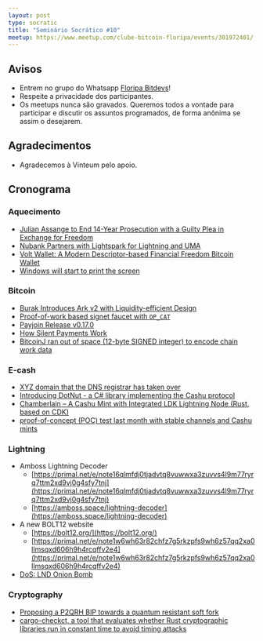 ```yaml
---
layout: post
type: socratic
title: "Seminário Socrático #10"
meetup: https://www.meetup.com/clube-bitcoin-floripa/events/301972401/
---
```


## Avisos

- Entrem no grupo do Whatsapp [Floripa Bitdevs](https://chat.whatsapp.com/FCQNp71ayTv4U1LNDDowXh)!
- Respeite a privacidade dos participantes.
- Os meetups nunca são gravados. Queremos todos a vontade para participar e discutir os assuntos programados, de forma anônima se assim o desejarem.

## Agradecimentos

- Agradecemos à Vinteum pelo apoio.

## Cronograma

### Aquecimento
- [Julian Assange to End 14-Year Prosecution with a Guilty Plea in Exchange for Freedom](https://www.nobsbitcoin.com/julian-assange-to-end-12-year-us-prosecution-with-a-guilty-plea-in-exchange-for-freedom/)
- [Nubank Partners with Lightspark for Lightning and UMA](https://www.lightspark.com/news/nubank-announcement)
- [Volt Wallet: A Modern Descriptor-based Financial Freedom Bitcoin Wallet](https://www.nobsbitcoin.com/volt-wallet/)
- [Windows will start to print the screen](https://support.microsoft.com/pt-br/windows/copilot-no-windows-seus-dados-e-privacidade-3e265e82-fc76-4d0a-afc0-4a0de528b73a)

### Bitcoin
- [Burak Introduces Ark v2 with Liquidity-efficient Design](https://brqgoo.medium.com/introducing-ark-v2-2e7ab378e87b)
- [Proof-of-work based signet faucet with `OP_CAT`](https://delvingbitcoin.org/t/proof-of-work-based-signet-faucet/937)
- [Payjoin Release v0.17.0](https://github.com/payjoin/rust-payjoin/releases/tag/payjoin-0.17.0)
- [How Silent Payments Work](https://medium.com/@ottosch/how-silent-payments-work-41bea907d6b0)
- [BitcoinJ ran out of space (12-byte SIGNED integer) to encode chain work data](https://github.com/bitcoinj/bitcoinj/issues/3410)

### E-cash
- [XYZ domain that the DNS registrar has taken over](https://primal.net/e/note1luc96j5l8dm33zqzly40y9ygfxjfxj2q2qr6264rcna8uzxk4s6ql2ngwg)
- [Introducing DotNut - a C# library implementing the Cashu protocol](https://primal.net/e/nevent1qqstgq3vqcxkcyczjsywdys44d5kl44s9xfrra2fmxmddk7mar3mnjgzyq324q23pmnrlc43djhpdcyjrauwnw5cst3gdrn7vwkk6z9wndv4gkupk6d)
- [Chamberlain – A Cashu Mint with Integrated LDK Lightning Node (Rust, based on CDK)](https://primal.net/e/note1ead5wvfug96ddfd6ddtxay7ak8p0uja005agpawjpmp7xd28x3sqf9mdzs)
- [proof-of-concept (POC) test last month with stable channels and Cashu mints](https://primal.net/e/note14k6pzdkpt6yw7n3tum6zk270kr0wea5f7xtjl3vj6u6qkxuhjzasj44vez)

### Lightning
- Amboss Lightning Decoder
  - [https://primal.net/e/note16qlmfdj0tjadvtq8vuwwxa3zuvvs4l9m77ryrq7ttm2xd9vj0g4sfy7tnj](https://primal.net/e/note16qlmfdj0tjadvtq8vuwwxa3zuvvs4l9m77ryrq7ttm2xd9vj0g4sfy7tnj)
  - [https://amboss.space/lightning-decoder](https://amboss.space/lightning-decoder)
- A new BOLT12 website
  - [https://bolt12.org/](https://bolt12.org/)
  - [https://primal.net/e/note1w6wh63r82chfz7g5rkzpfs9wh6z57qq2xa0llmsqxd606h9h4rcqffv2e4](https://primal.net/e/note1w6wh63r82chfz7g5rkzpfs9wh6z57qq2xa0llmsqxd606h9h4rcqffv2e4)
- [DoS: LND Onion Bomb](https://morehouse.github.io/lightning/lnd-onion-bomb/)

### Cryptography
- [Proposing a P2QRH BIP towards a quantum resistant soft fork](https://delvingbitcoin.org/t/proposing-a-p2qrh-bip-towards-a-quantum-resistant-soft-fork/956)
- [cargo-checkct, a tool that evaluates whether Rust cryptographic libraries run in constant time to avoid timing attacks](https://www.ledger.com/blog-cargo-checkct-our-home-made-tool-guarding-against-timing-attacks-is-now-open-source)
